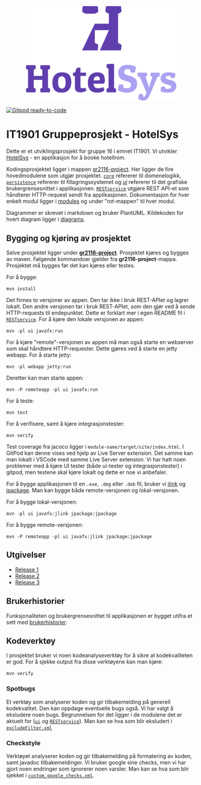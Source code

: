 <div align="center">
    <img src="docs/images/header.png"
        width="400"
        alt="Logo." algin="center"/>
</div>

[![Gitpod ready-to-code](https://img.shields.io/badge/Gitpod-ready--to--code-908a85?logo=gitpod)](https://gitpod.stud.ntnu.no/#https://gitlab.stud.idi.ntnu.no/it1901/groups-2021/gr2116/gr2116/-/tree/main/)

# IT1901 Gruppeprosjekt - HotelSys

Dette er et utviklingsprosjekt for gruppe 16 i emnet IT1901.
Vi utvikler [HotelSys](gr2116-project) - en applikasjon for å booke hotellrom.

Kodingsprosjektet ligger i mappen [gr2116-project](gr2116-project). Her ligger de fire hovedmodulene som utgjør prosjektet. [`core`](gr2116-project/core) refererer til domenelogikk, [`persistence`](gr2116-project/persistence) refererer til fillagringssystemet og [_ui_](gr2116-project/ui/src/main/java/gr2116/ui) refererer til det grafiske brukergrensesnittet i applikasjonen. [`RESTservice`](gr2116-project/RESTservice) utgjøre REST API-et som håndterer HTTP-request sendt fra applikasjonen. Dokumentasjon for hver enkelt modul ligger i [modules](docs/modules) og under "rot-mappen" til hver modul.

Diagrammer er skrevet i markdown og bruker PlantUML. Kildekoden for hvert diagram ligger i [diagrams](docs/diagrams).

## Bygging og kjøring av prosjektet

Selve prosjektet ligger under [**gr2116-project**](gr2116-project). Prosjektet kjøres og bygges av maven. Følgende kommandoer gjelder fra **gr2116-project**-mappa. Prosjektet må bygges før det kan kjøres eller testes.

For å bygge:

```shell
mvn install
```

Det finnes to versjoner av appen. Den tar ikke i bruk REST-APIet og lagrer lokalt. Den andre versjonen tar i bruk REST-APIet, som den gjør ved å sende HTTP-requests til endepunktet. Dette er forklart mer i egen README fil i [`RESTservice`](gr2116-project/RESTservice).
For å kjøre den lokale versjonen av appen:

```shell
mvn -pl ui javafx:run
```

For å kjøre "remote"-versjonen av appen må man også starte en webserver som skal håndtere HTTP-requester. Dette gjøres ved å starte en jetty webapp.
For å starte jetty:

```shell
mvn -pl webapp jetty:run
```

Deretter kan man starte appen:

```shell
mvn -P remoteapp -pl ui javafx:run
```

For å teste:

```shell
mvn test
```

For å verifisere, samt å kjøre integrasjonstester:

```shell
mvn verify
```

Test coverage fra jacoco ligger i `module-name/target/site/index.html`. I GitPod kan denne vises ved hjelp av Live Server extension. Det samme kan man lokalt i VSCode med samme Live Server extension. Vi har hatt noen problemer med å kjøre UI tester (både ui-tester og integrasjonstester) i gitpod, men testene skal kjøre lokalt og dette er noe vi anbefaler.

For å bygge applikasjonen til en `.exe`, `.dmg` eller `.deb` fil, bruker vi [jlink](https://docs.oracle.com/javase/9/tools/jlink.htm#JSWOR-GUID-CECAC52B-CFEE-46CB-8166-F17A8E9280E9) og [jpackage](https://docs.oracle.com/en/java/javase/14/docs/specs/man/jpackage.html). Man kan bygge både remote-versjonen og lokal-versjonen.

For å bygge lokal-versjonen:

```shell
mvn -pl ui javafx:jlink jpackage:jpackage
```

For å bygge remote-versjonen:

```shell
mvn -P remoteapp -pl ui javafx:jlink jpackage:jpackage
```

## Utgivelser

 - [Release 1](docs/release1)
 - [Release 2](docs/release2)
 - [Release 3](docs/release3)


## Brukerhistorier

Funksjonaliteten og brukergrensesnittet til applikasjonen er bygget utifra et sett med [brukerhistorier](docs/brukerhistorier/brukerhistorier.md).

## Kodeverktøy

I prosjektet bruker vi noen kodeanalyseverktøy for å sikre at kodekvaliteten er god. For å sjekke output fra disse verktøyene kan man kjøre:
```shell
mvn verify
```
### Spotbugs

Et verktøy som analyserer koden og gir tilbakemelding på generell kodekvalitet. Den kan oppdage eventuelle bugs også. Vi har valgt å eksludere noen bugs. Begrunnelsen for det ligger i de modulene det er aktuelt for ([`ui`](gr2116-project/ui) og [`RESTservice`](gr2116-project/RESTservice)). Man kan se hva som blir eksludert i [`excludeFilter.xml`](gr2116-project/config/excludeFilter.xml)

### Checkstyle

Verktøyet analyserer koden og gir tilbakemelding på formatering av koden, samt javadoc tilbakemeldinger. Vi bruker google sine checks, men vi har gjort noen endringer som ignorerer noen varsler. Man kan se hva som blir sjekket i [`custom_google_checks.xml`](gr2116-project/config/custom_google_checks.xml).
